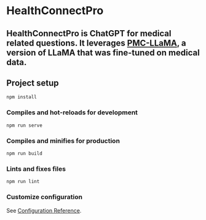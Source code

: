 # HealthConnectPro

## HealthConnectPro is ChatGPT for medical related questions. It leverages [PMC-LLaMA](https://github.com/chaoyi-wu/PMC-LLaMA), a version of LLaMA that was fine-tuned on medical data.

## Project setup
```
npm install
```

### Compiles and hot-reloads for development
```
npm run serve
```

### Compiles and minifies for production
```
npm run build
```

### Lints and fixes files
```
npm run lint
```

### Customize configuration
See [Configuration Reference](https://cli.vuejs.org/config/).
